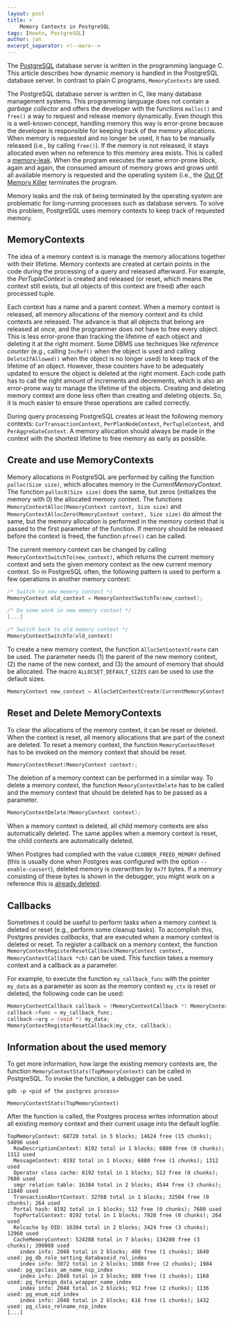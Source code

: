 ```yaml
---
layout: post
title: >
    Memory Contexts in PostgreSQL
tags: [Howto, PostgreSQL]
author: jan
excerpt_separator: <!--more-->
---
```


The [PostgreSQL](https://www.postgresql.org/) database server is written in the programming language C. This article describes how dynamic memory is handled in the PostgreSQL database server. In contrast to plain C programs, `MemoryContexts` are used.

<!--more-->

The PostgreSQL database server is written in C, like many database management systems. This programming language does not contain a _garbage collector_ and offers the developer with the functions `malloc()` and `free()` a way to request and release memory dynamically. Even though this is a well-known concept, handling memory this way is error-prone because the developer is responsible for keeping track of the memory allocations. When memory is requested and no longer be used, it has to be manually released (i.e., by calling `free()`). If the memory is not released, it stays allocated even when no reference to this memory area exists. This is called a [memory-leak](https://en.wikipedia.org/wiki/Memory_leak). When the program executes the same error-prone block, again and again, the consumed amount of memory grows and grows until all available memory is requested and the operating system (i.e., the [Out Of Memory Killer](https://www.kernel.org/doc/gorman/html/understand/understand016.html) terminates the program.

Memory leaks and the risk of being terminated by the operating system are problematic for long-running processes such as database servers. To solve this problem, PostgreSQL uses memory contexts to keep track of requested memory.

## MemoryContexts

The idea of a memory context is is manage the memory allocations together with their lifetime. Memory contexts are created at certain points in the code during the processing of a query and released afterward. For example, the _PerTupleContext_ is created and released (or reset, which means the context still exists, but all objects of this context are freed) after each processed tuple. 

Each context has a name and a parent context. When a memory context is released, all memory allocations of the memory context and its child contexts are released. The advance is that all objects that belong are released at once, and the programmer does not have to free every object. This is less error-prone than tracking the lifetime of each object and deleting it at the right moment. Some DBMS use techniques like _reference counter_ (e.g., calling `IncRef()` when the object is used and calling `DeleteIfAllowed()` when the object is no longer used) to keep track of the lifetime of an object. However, these counters have to be adequately updated to ensure the object is deleted at the right moment. Each code path has to call the right amount of increments and decrements, which is also an error-prone way to manage the lifetime of the objects. Creating and deleting memory context are done less often than creating and deleting objects. So, it is much easier to ensure these operations are called correctly. 

During query processing PostgreSQL creates at least the following memory contexts: `CurTransactionContext`, `PerPlanNodeContext`, `PerTupleContext`, and `PerAggreGateContext`. A memory allocation should always be made in the context with the shortest lifetime to free memory as early as possible.

## Create and use MemoryContexts

Memory allocations in PostgreSQL are performed by calling the function `palloc(Size size)`, which allocates memory in the _CurrentMemoryContext_. The function `palloc0(Size size)` does the same, but zeros (initializes the memory with 0) the allocated memory context. The functions `MemoryContextAlloc(MemoryContext context, Size size)` and `MemoryContextAllocZero(MemoryContext context, Size size)` do almost the same, but the memory allocation is performed in the memory context that is passed to the first parameter of the function. If memory should be released before the context is freed, the function `pfree()` can be called.

The current memory context can be changed by calling `MemoryContextSwitchTo(new_context)`, which returns the current memory context and sets the given memory context as the new current memory context. So in PostgreSQL often, the following pattern is used to perform a few operations in another memory context:

```C
/* Switch to new memory context */
MemoryContext old_context = MemoryContextSwitchTo(new_context);

/* Do some work in new memory context */
[...]

/* Switch back to old memory context */
MemoryContextSwitchTo(old_context)
```

To create a new memory context, the function `AllocSetContextCreate` can be used. The parameter needs (1) the parent of the new memory context, (2) the name of the new context, and (3) the amount of memory that should be allocated. The macro `ALLOCSET_DEFAULT_SIZES` can be used to use the default sizes.

```C
MemoryContext new_context = AllocSetContextCreate(CurrentMemoryContext, "MyContext", ALLOCSET_DEFAULT_SIZES);
```

## Reset and Delete MemoryContexts

To clear the allocations of the memory context, it can be reset or deleted. When the context is reset, all memory allocations that are part of the conext are deleted. To reset a memory context, the function `MemoryContextReset` has to be invoked on the memory context that should be reset.

```C
MemoryContextReset(MemoryContext context);
```

The deletion of a memory context can be performed in a similar way. To delete a memory context, the function `MemoryContextDelete` has to be called and the memory context that should be deleted has to be passed as a parameter.

```C
MemoryContextDelete(MemoryContext context);
```

When a memory context is deleted, all child memory contexts are also automatically deleted. The same applies when a memory context is reset, the child contexts are automatically deleted.

When Postgres had complied with the value `CLOBBER_FREED_MEMORY` defined (this is usually done when Postgres was configured with the option `--enable-cassert`), deleted memory is overwritten by `0x7f` bytes. If a memory consisting of these bytes is shown in the debugger, you might work on a reference this is [already deleted](https://wiki.postgresql.org/wiki/Developer_FAQ#Why_are_my_variables_full_of_0x7f_bytes.3F).

## Callbacks

Sometimes it could be useful to perform tasks when a memory context is deleted or reset (e.g., perform some cleanup tasks). To accomplish this, Postgres provides _callbacks_, that are executed when a memory context is deleted or reset. To register a callback on a memory context, the function ```MemoryContextRegisterResetCallback(MemoryContext context, MemoryContextCallback *cb)``` can be used. This function takes a memory context and a callback as a parameter. 

For example, to execute the function `my_callback_func` with the pointer `my_data` as a parameter as soon as the memory context `my_ctx` is reset or deleted, the following code can be used:

```C
MemoryContextCallback callback = (MemoryContextCallback *) MemoryContextAllocZero(my_ctx, sizeof(MemoryContextCallback));
callback->func = my_callback_func;
callback->arg = (void *) my_data;
MemoryContextRegisterResetCallback(my_ctx, callback);
```

## Information about the used memory

To get more information, how large the existing memory contexts are, the function `MemoryContextStats(TopMemoryContext)` can be called in PostgreSQL. To invoke the function, a debugger can be used.

```shell
gdb -p <pid of the postgres process>

MemoryContextStats(TopMemoryContext)
```

After the function is called, the Postgres process writes information about all existing memory context and their current usage into the default logfile. 

```
TopMemoryContext: 68720 total in 5 blocks; 14624 free (15 chunks); 54096 used
  RowDescriptionContext: 8192 total in 1 blocks; 6880 free (0 chunks); 1312 used
  MessageContext: 8192 total in 1 blocks; 6880 free (1 chunks); 1312 used
  Operator class cache: 8192 total in 1 blocks; 512 free (0 chunks); 7680 used
  smgr relation table: 16384 total in 2 blocks; 4544 free (3 chunks); 11840 used
  TransactionAbortContext: 32768 total in 1 blocks; 32504 free (0 chunks); 264 used
  Portal hash: 8192 total in 1 blocks; 512 free (0 chunks); 7680 used
  TopPortalContext: 8192 total in 1 blocks; 7928 free (0 chunks); 264 used
  Relcache by OID: 16384 total in 2 blocks; 3424 free (3 chunks); 12960 used
  CacheMemoryContext: 524288 total in 7 blocks; 134280 free (3 chunks); 390008 used
    index info: 2048 total in 2 blocks; 408 free (1 chunks); 1640 used: pg_db_role_setting_databaseid_rol_index
    index info: 3072 total in 2 blocks; 1088 free (2 chunks); 1984 used: pg_opclass_am_name_nsp_index
    index info: 2048 total in 2 blocks; 880 free (1 chunks); 1168 used: pg_foreign_data_wrapper_name_index
    index info: 2048 total in 2 blocks; 912 free (2 chunks); 1136 used: pg_enum_oid_index
    index info: 2048 total in 2 blocks; 616 free (1 chunks); 1432 used: pg_class_relname_nsp_index
[...]
```
